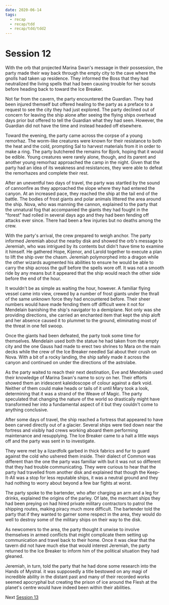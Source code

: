 ```yaml
---
date: 2020-06-14
tags:
  - recap
  - recap/tdd
  - recap/tdd/tdd2
---
```

# Session 12

With the orb that projected Marina Swan's message in their possession, the party made their way back through the empty city to the cave where the gnolls had taken up residence. They informed the Boss that they had neutralized the living spells that had been causing trouble for her scouts before heading back to toward the Ice Breaker.

Not far from the cavern, the party encountered the Guardian. They had been injured themself but offered healing to the party as a preface to a request to see the city they had just explored. The party declined out of concern for leaving the ship alone after seeing the flying ships overhead days prior but offered to tell the Guardian what they had seen. However, the Guardian did not have the time and instead headed off elsewhere.

Toward the evening, the party came across the corpse of a young remorhaz. The worm-like creatures were known for their resistance to both the heat and the cold, prompting Sal to harvest materials from it in order to make a ring. The party butchered the remains for Bjork, hoping that it would be edible. Young creatures were rarely alone, though, and its parent and another young remorhaz approached the camp in the night. Given that the party had an idea of its weakness and resistances, they were able to defeat the remorhazes and complete their rest.

After an uneventful two days of travel, the party was startled by the sound of cannonfire as they approached the slope where they had entered the canyon. At an increased pace, they reached the ship at the tail end of the battle. The bodies of frost giants and polar animals littered the area around the ship. Nova, who was manning the cannon, explained to the party that the unnatural fog that accompanied the giants they had fought in the "forest" had rolled in several days ago and they had been fending off attacks ever since. There had been a few injuries but no deaths among the crew.

With the party's arrival, the crew prepared to weigh anchor. The party informed Jeremiah about the nearby disk and showed the orb's message to Jeremiah, who was intrigued by its contents but didn't have time to examine it himself. He gathered Hope, Kijenor, and Larold together to execute a plan to lift the ship over the chasm. Jeremiah polymorphed into a dragon while the other wizards augmented his abilities to ensure he would be able to carry the ship across the gulf before the spells wore off. It was not a smooth ride by any means but it appeared that the ship would reach the other side before the end of the hour.

It wouldn't be as simple as waiting the hour, however. A familiar flying vessel came into view, crewed by a number of frost giants under the thrall of the same unknown force they had encountered before. Their sheer numbers would have made fending them off difficult were it not for Mendelain banishing the ship's navigator to a demiplane. Not only was she providing directions, she carried an enchanted item that kept the ship aloft and her absence caused it to plummet to the ground, eliminating most of the threat in one fell swoop.

Once the giants had been defeated, the party took some time for themselves. Mendelain used both the statue he had taken from the empty city and the one Gauss had made to erect two shrines to Mara on the main decks while the crew of the Ice Breaker needled Sal about their crush on Nova. With a bit of a rocky landing, the ship safely made it across the canyon and continued on under the directions of the astrolabe.

As the party waited to reach their next destination, Eve and Mendelain used their knowledge of Marina Swan's name to scry on her. Their efforts showed them an iridescent kaleidoscope of colour against a dark void. Neither of them could make heads or tails of it until Mary took a look, determining that it was a strand of the Weave of Magic. The party speculated that changing the nature of the world so drastically might have transformed her into a fundamental aspect of it but they couldn't come to anything conclusive.

After some days of travel, the ship reached a fortress that appeared to have been carved directly out of a glacier. Several ships were tied down near the fortress and visibly had crews working aboard them performing maintenance and resupplying. The Ice Breaker came to a halt a little ways off and the party was sent in to investigate.

They were met by a lizardfolk garbed in thick fabrics and fur to guard against the cold who ushered them inside. Their dialect of Common was different than the one the party was familiar with but it was not so different that they had trouble communicating. They were curious to hear that the party had travelled from another disk and explained that though the Keep-It-All was a stop for less reputable ships, it was a neutral ground and they had nothing to worry about beyond a few bar fights at worst.

The party spoke to the bartender, who after charging an arm and a leg for drinks, explained the origins of the parley. Of late, the merchant ships they had been preying on had hired private military contractors to patrol the shipping routes, making piracy much more difficult. The bartender told the party that if they wanted to garner some respect in the area, they would do well to destroy some of the military ships on their way to the disk.

As newcomers to the area, the party thought it unwise to involve themselves in armed conflicts that might complicate them setting up communication and travel back to their home. Once it was clear that the tavern did not have much else that would interest Jeremiah, the party returned to the Ice Breaker to inform him of the political situation they had gleaned.

Jeremiah, in turn, told the party that he had done some research into the Hands of Mystral. it was supposedly a title bestowed on any magi of incredible ability in the distant past and many of their recorded works seemed apocryphal but creating the prison of ice around the Flesh at the planet's centre would have indeed been within their abilities.

Next
[Session 13](Recaps/Auril%20Adventures/Campaign%202%20-%20A%20Frigid%20Expedition/Session%2013.md)